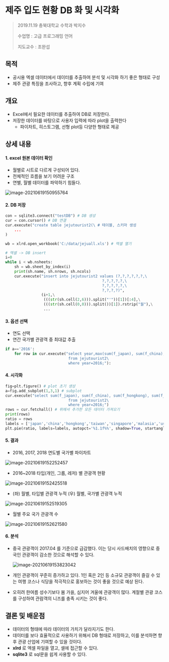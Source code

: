 



# 제주 입도 현황 DB 화 및 시각화

>  2019.11.19 충북대학교 수학과 박지수
>
> 수업명 : 고급 프로그래밍 언어
>
> 지도교수 : 조완섭



## 목적

- 공시용 엑셀 데이터에서 데이터를 추출하여 분석 및 시각화 하기 좋은 형태로 구성
- 제주 관광 특징을 조사하고, 향후 계획 수립에 기여



## 개요

- Excel에서 필요한 데이터를 추출하여  DB로 저장한다. 
- 저장한 데이터를 바탕으로 사용자 입력에 따라 plot을 출력한다
  - 파이차트, 히스토그램, 선형 plot등 다양한 형태로 제공





## 상세 내용



#### 1. excel 원본 데이터 확인

- 월별로 시트로 다르게 구성되어 있다.
- 전체적인 흐름을 보기 어려운 구조
- 연별, 월별 데이터를 파악하기 힘들다.

![image-20210619150955764](README.assets\image-20210619150955764.png)



#### 2. DB 저장

```python
con = sqlite3.connect("testDB") # DB 생성
cur = con.cursor() # DB 연결
cur.execute("create table jejutourist2(\ # 테이블, 스키마 생성
    ...
)

wb = xlrd.open_workbook('C:/data/jejuall.xls') # 엑셀 열기

# 엑셀 -> DB insert
i=0
while i < wb.nsheets:
    sh = wb.sheet_by_index(i)
    print(sh.name, sh.nrows, sh.ncols)
    cur.execute("insert into jejutourist2 values (?,?,?,?,?,?,\
                                           ?,?,?,?,?,\
                                           ?,?,?,?,?,\
                                           ?,?,?,?)", 
                (i+1,\
                 (((str(sh.cell(2,6))).split("'"))[1])[:4],\
                 (((str(sh.cell(0,0))).split())[1]).rstrip("월"),\
                 ...
```



#### 3. 옵션 선택

- 연도 선택
- 연간 국가별 관광객  중 최대값 추출

```python
if a=='2016':
    for row in cur.execute("select year,max(sum(f_japan), sum(f_china), sum(f_hongkong), sum(f_taiwan), sum(f_singapore), sum(f_malasia), sum(f_usa)) as dum_of_d_group \
                            from jejutourist2\
                            where year=2016;"):
```



#### 4. 시각화

```python
fig=plt.figure() # plot 초기 생성
a=fig.add_subplot(1,3,1) # subplot
cur.execute("select sum(f_japan), sum(f_china), sum(f_hongkong), sum(f_taiwan), sum(f_singapore), sum(f_malasia), sum(f_usa) as dum_of_d_group \
                            from jejutourist2\
                            where year=2016;")
rows = cur.fetchall() # 위에서 추가한 모든 데이터 가져오기
print(rows)
ratio = rows
labels = ['japan','china','hongkong','taiwan','singapore','malasia','usa']
plt.pie(ratio, labels=labels, autopct='%1.1f%%', shadow=True, startangle=90)
```



#### 5. 결과

- 2016, 2017, 2018 연도별 국가별 파이차트

![image-20210619152252457](README.assets\image-20210619152252457.png)



- 2016~2018 타입(개인, 그룹, 레저) 별 관광객 현황

![image-20210619152425518](README.assets\image-20210619152425518.png)



- (좌) 월별, 타입별 관광객 누적 (우) 월별, 국가별 관광객 누적

![image-20210619152519305](README.assets\image-20210619152519305.png)



- 월별 주요 국가 관광객 수

![image-20210619152621580](README.assets\image-20210619152621580.png)





#### 6. 분석

- 중국 관광객이 2017.04 를 기준으로 급감했다. 이는 당시 사드배치의 영향으로 중국인 관광객이 감소한 것으로 해석할 수 있다.

  ![image-20210619153823042](README.assets\image-20210619153823042.png)

- 개인 관광객이 꾸준히 증가하고 있다. 1인 혹은 2인 등 소규모 관광객이 즐길 수 있는 여행 코스나 식당을 적극적으로 홍보하는 것이 좋을 것으로 예상 된다.

- 오히려 한여름 성수기보다 봄 가을, 심지어 겨울에 관광객이 많다. 계절별 관광 코스를 구성하여 관람객의 니즈를 충족 시키는 것이 좋다.





## 결론 및 배운점

- 데이터의 형태에 따라 데이터의 가치가 달라지기도 한다.
- 데이터를 보다 효율적으로 사용하기 위해서 DB 형태로 저장하고, 이를 분석하면 향후 관광 산업에 기여할 수 있을 것이다.
- **xlrd** 로 엑셀 파일을 열고, 셀에 접근할 수 있다.
- **sqlite3** 로 sql문을 쉽게 사용할 수 있다.